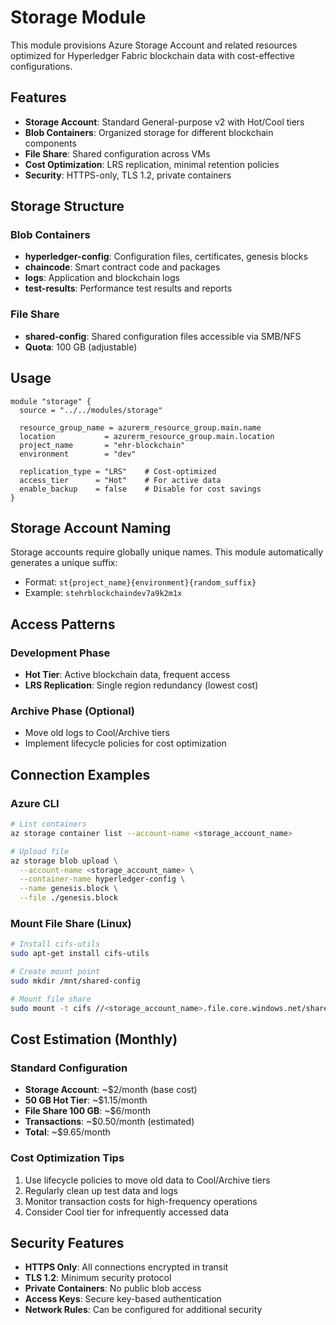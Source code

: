 # Storage Module

This module provisions Azure Storage Account and related resources optimized for Hyperledger Fabric blockchain data with cost-effective configurations.

## Features

- **Storage Account**: Standard General-purpose v2 with Hot/Cool tiers
- **Blob Containers**: Organized storage for different blockchain components
- **File Share**: Shared configuration across VMs
- **Cost Optimization**: LRS replication, minimal retention policies
- **Security**: HTTPS-only, TLS 1.2, private containers

## Storage Structure

### Blob Containers
- **hyperledger-config**: Configuration files, certificates, genesis blocks
- **chaincode**: Smart contract code and packages
- **logs**: Application and blockchain logs
- **test-results**: Performance test results and reports

### File Share
- **shared-config**: Shared configuration files accessible via SMB/NFS
- **Quota**: 100 GB (adjustable)

## Usage

```hcl
module "storage" {
  source = "../../modules/storage"

  resource_group_name = azurerm_resource_group.main.name
  location           = azurerm_resource_group.main.location
  project_name       = "ehr-blockchain"
  environment        = "dev"

  replication_type = "LRS"    # Cost-optimized
  access_tier      = "Hot"    # For active data
  enable_backup    = false    # Disable for cost savings
}
```

## Storage Account Naming

Storage accounts require globally unique names. This module automatically generates a unique suffix:
- Format: `st{project_name}{environment}{random_suffix}`
- Example: `stehrblockchaindev7a9k2m1x`

## Access Patterns

### Development Phase
- **Hot Tier**: Active blockchain data, frequent access
- **LRS Replication**: Single region redundancy (lowest cost)

### Archive Phase (Optional)
- Move old logs to Cool/Archive tiers
- Implement lifecycle policies for cost optimization

## Connection Examples

### Azure CLI
```bash
# List containers
az storage container list --account-name <storage_account_name>

# Upload file
az storage blob upload \
  --account-name <storage_account_name> \
  --container-name hyperledger-config \
  --name genesis.block \
  --file ./genesis.block
```

### Mount File Share (Linux)
```bash
# Install cifs-utils
sudo apt-get install cifs-utils

# Create mount point
sudo mkdir /mnt/shared-config

# Mount file share
sudo mount -t cifs //<storage_account_name>.file.core.windows.net/shared-config /mnt/shared-config -o username=<storage_account_name>,password=<access_key>
```

## Cost Estimation (Monthly)

### Standard Configuration
- **Storage Account**: ~$2/month (base cost)
- **50 GB Hot Tier**: ~$1.15/month
- **File Share 100 GB**: ~$6/month
- **Transactions**: ~$0.50/month (estimated)
- **Total**: ~$9.65/month

### Cost Optimization Tips
1. Use lifecycle policies to move old data to Cool/Archive tiers
2. Regularly clean up test data and logs
3. Monitor transaction costs for high-frequency operations
4. Consider Cool tier for infrequently accessed data

## Security Features

- **HTTPS Only**: All connections encrypted in transit
- **TLS 1.2**: Minimum security protocol
- **Private Containers**: No public blob access
- **Access Keys**: Secure key-based authentication
- **Network Rules**: Can be configured for additional security